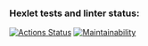 ### Hexlet tests and linter status:
[![Actions Status](https://github.com/botti4elli/frontend-project-44/actions/workflows/hexlet-check.yml/badge.svg)](https://github.com/botti4elli/frontend-project-44/actions)
[![Maintainability](https://api.codeclimate.com/v1/badges/0071312d4272cb397455/maintainability)](https://codeclimate.com/github/botti4elli/frontend-project-44/maintainability)